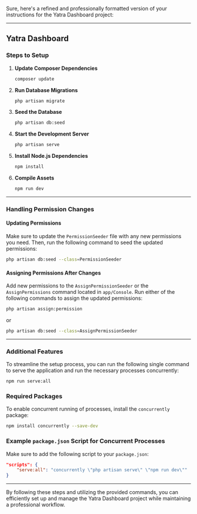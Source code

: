 Sure, here's a refined and professionally formatted version of your instructions for the Yatra Dashboard project:

---

## Yatra Dashboard

### Steps to Setup

1. **Update Composer Dependencies**
   ```bash
   composer update
   ```

2. **Run Database Migrations**
   ```bash
   php artisan migrate
   ```

3. **Seed the Database**
   ```bash
   php artisan db:seed
   ```

4. **Start the Development Server**
   ```bash
   php artisan serve
   ```

5. **Install Node.js Dependencies**
   ```bash
   npm install
   ```

6. **Compile Assets**
   ```bash
   npm run dev
   ```
---

### Handling Permission Changes

#### Updating Permissions

Make sure to update the `PermissionSeeder` file with any new permissions you need. Then, run the following command to seed the updated permissions:

```bash
php artisan db:seed --class=PermissionSeeder
```

#### Assigning Permissions After Changes

Add new permissions to the `AssignPermissionSeeder` or the `AssignPermissions` command located in `app/Console`. Run either of the following commands to assign the updated permissions:

```bash
php artisan assign:permission
```

or

```bash
php artisan db:seed --class=AssignPermissionSeeder
```
---

### Additional Features

To streamline the setup process, you can run the following single command to serve the application and run the necessary processes concurrently:

```bash
npm run serve:all
```

### Required Packages

To enable concurrent running of processes, install the `concurrently` package:

```bash
npm install concurrently --save-dev
```

### Example `package.json` Script for Concurrent Processes

Make sure to add the following script to your `package.json`:

```json
"scripts": {
    "serve:all": "concurrently \"php artisan serve\" \"npm run dev\""
}
```

---

By following these steps and utilizing the provided commands, you can efficiently set up and manage the Yatra Dashboard project while maintaining a professional workflow.
